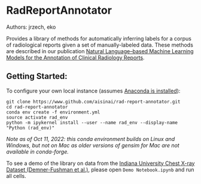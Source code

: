 # RadReportAnnotator

Authors: jrzech, eko

Provides a library of methods for automatically inferring labels for a corpus of radiological reports given a set of manually-labeled data. These methods are described in our publication [Natural Language–based Machine Learning Models for the Annotation of Clinical Radiology Reports](https://doi.org/10.1148/radiol.2018171093).

## Getting Started:

To configure your own local instance (assumes [Anaconda is installed](https://www.anaconda.com/download/)):

```
git clone https://www.github.com/aisinai/rad-report-annotator.git
cd rad-report-annotator
conda env create -f environment.yml
source activate rad_env
python -m ipykernel install --user --name rad_env --display-name "Python (rad_env)"
```

*Note as of Oct 11, 2022: this conda environment builds on Linux and Windows, but not on Mac as older versions of gensim for Mac are not available in conda-forge.* 

To see a demo of the library on data from the [Indiana University Chest X-ray Dataset (Demner-Fushman et al.)](https://www.ncbi.nlm.nih.gov/pubmed/26133894), please open `Demo Notebook.ipynb` and run all cells.

